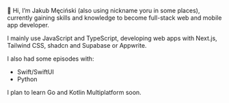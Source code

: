 👋 Hi, I’m Jakub Męciński (also using nickname yoru in some places), currently gaining skills and knowledge to become full-stack web and mobile app developer.

I mainly use JavaScript and TypeScript, developing web apps with Next.js, Tailwind CSS, shadcn and Supabase or Appwrite.

I also had some episodes with:

- Swift/SwiftUI
- Python

I plan to learn Go and Kotlin Multiplatform soon.
<!---
jmecinski/jmecinski is a ✨ special ✨ repository because its `README.md` (this file) appears on your GitHub profile.
You can click the Preview link to take a look at your changes.
--->
